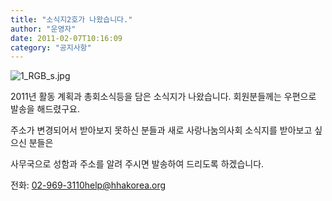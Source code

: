 ```yaml
---
title: "소식지2호가 나왔습니다."
author: "운영자"
date: 2011-02-07T10:16:09
category: "공지사항"
---
```


![1_RGB_s.jpg](/files/attach/images/1585/629/001/e8292d9d28cc82f83b9793bdb189d718)

2011년 활동 계획과 총회소식등을 담은 소식지가 나왔습니다. 회원분들께는 우편으로 발송을 해드렸구요.

주소가 변경되어서 받아보지 못하신 분들과 새로 사랑나눔의사회 소식지를 받아보고 싶으신 분들은

사무국으로 성함과 주소를 알려 주시면 발송하여 드리도록 하겠습니다.

전화: 02-969-3110help@hhakorea.org
